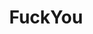 ---
title: FuckYou
crosslinks:
- KarmaCourt
- fuckyouone
- copypasta
- roosterteeth
- sompthingelse
- wincest
- AskOuija
- Advice
- politics
- Plagiarism
- OopsDidntMeanTo
- Jokes
- gay
- csgo
- Showerthoughts
---